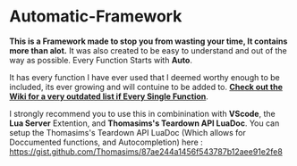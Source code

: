 # Automatic-Framework

**This is a Framework made to stop you from wasting your time, It contains more than alot.** It was also created to be easy to understand and out of the way as possible. Every Function Starts with **Auto**.

It has every function I have ever used that I deemed worthy enough to be included, its ever growing and will contuine to be added to. 
[**Check out the Wiki for a very outdated list if Every Single Function**](https://github.com/SpunkyTheHedgeHog/Automatic-Framework/wiki).

I strongly recommend you to use this in combinination with **VScode**, the **Lua Server** Extention, and **Thomasims's Teardown API LuaDoc**.
You can setup the Thomasims's Teardown API LuaDoc (Which allows for Doccumented functions, and Autocompletion) here :
https://gist.github.com/Thomasims/87ae244a1456f543787b12aee91e2fe8
